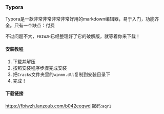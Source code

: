 ### Typora

Typora是一款非常非常非常非常好用的markdown编辑器，易于入门，功能齐全。只有一个缺点：付费

不过问题不大，`FBIWZH`已经整理好了它的破解版，就等着你来下载！

#### 安装教程

1. 下载并解压
2. 按照安装程序步骤完成安装
3. 把`Cracks`文件夹里的`winmm.dll`复制到安装目录下
4. 完成！

#### 下载链接

https://fbiwzh.lanzoub.com/b042eeqwd
密码:`aqr1`